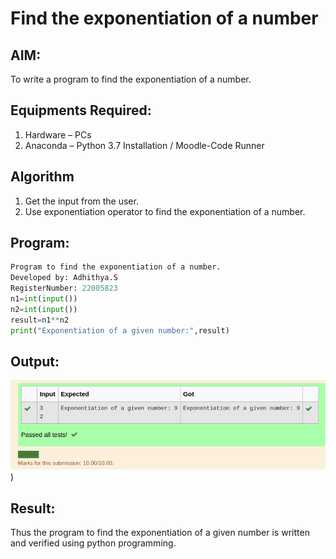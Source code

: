 # Find the exponentiation of a number

## AIM:
To write a program to find the exponentiation of a number.

## Equipments Required:
1. Hardware – PCs
2. Anaconda – Python 3.7 Installation / Moodle-Code Runner

## Algorithm
1. Get the input from the user.
2. Use exponentiation operator to find the exponentiation of a number.

## Program:
```python
Program to find the exponentiation of a number.
Developed by: Adhithya.S
RegisterNumber: 22005823
n1=int(input())
n2=int(input())
result=n1**n2
print("Exponentiation of a given number:",result)
```
## Output:
![output](/namefile3.png))


## Result:
Thus the program to find the exponentiation of a given number is written and verified using python programming.
